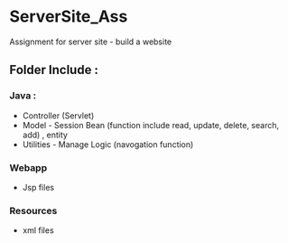 # ServerSite_Ass
Assignment for server site - build a website 

## Folder Include : 
### Java : 
- Controller (Servlet)
- Model - Session Bean (function include read, update, delete, search, add) , entity
- Utilities - Manage Logic (navogation function)

### Webapp
- Jsp files

### Resources 
- xml files
  
